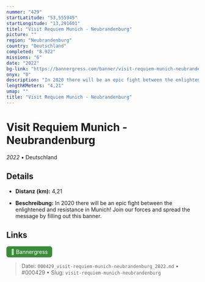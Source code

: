 ```yaml
---
nummer: "429"
startLatitude: "53,555945"
startLongitude: "13,291601"
titel: "Visit Requiem Munich - Neubrandenburg"
picture: ""
region: "Neubrandenburg"
country: "Deutschland"
completed: "8.922"
missions: "6"
date: "2022"
bg-link: "https://bannergress.com/banner/visit-requiem-munich-neubrandenburg-0a5c"
onyx: "0"
description: "In 2020 there will be an epic fight between the enlightened and resistance in Munich! Join our forces and spread the message by filling out this banner."
lengthKMeters: "4,21"
umap: ""
title: "Visit Requiem Munich - Neubrandenburg"
---
```

# Visit Requiem Munich - Neubrandenburg

*2022* • Deutschland



## Details
- **Distanz (km):** 4,21



- **Beschreibung:** In 2020 there will be an epic fight between the enlightened and resistance in Munich! Join our forces and spread the message by filling out this banner.


## Links
<div style="margin-top: 0.5em;">
<a href="https://bannergress.com/banner/visit-requiem-munich-neubrandenburg-0a5c" target="_blank" style="display:inline-block;margin-right:8px;padding:6px 12px;background-color:#3c8b3c;color:white;text-decoration:none;border-radius:6px;">🔗 Bannergress</a>

</div>


> Datei: `000429_visit-requiem-munich-neubrandenburg_2022.md` • #000429 • Slug: `visit-requiem-munich-neubrandenburg`
